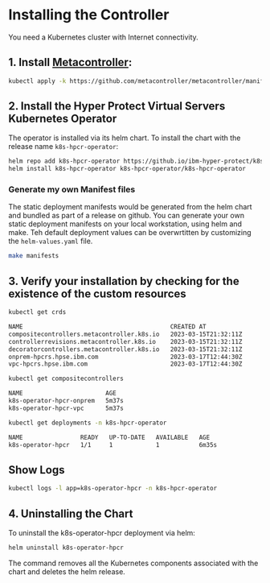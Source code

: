 # Installing the Controller

You need a Kubernetes cluster with Internet connectivity.

## 1. Install [Metacontroller](https://metacontroller.github.io/metacontroller/guide/install.html):
  
  ```bash
  kubectl apply -k https://github.com/metacontroller/metacontroller/manifests/production
  ```

## 2. Install the Hyper Protect Virtual Servers Kubernetes Operator
The operator is installed via its helm chart.
To install the chart with the release name `k8s-hpcr-operator`:
  ``` bash
  helm repo add k8s-hpcr-operator https://github.io/ibm-hyper-protect/k8s-operator-hpcr/deploy/charts/k8s-hpcr-operator
  helm install k8s-hpcr-operator k8s-hpcr-operator/k8s-hpcr-operator
  ```

### Generate my own Manifest files
The static deployment manifests would be generated from the helm chart and bundled as part of a release on github.
You can generate your own static deployment manifests on your local workstation, using helm and make. 
Teh default deployment values can be overwrtitten by customizing the `helm-values.yaml` file.
  ```bash
  make manifests
  ``` 

## 3. Verify your installation by checking for the existence of the custom resources

```bash
kubectl get crds

NAME                                         CREATED AT
compositecontrollers.metacontroller.k8s.io   2023-03-15T21:32:11Z
controllerrevisions.metacontroller.k8s.io    2023-03-15T21:32:11Z
decoratorcontrollers.metacontroller.k8s.io   2023-03-15T21:32:11Z
onprem-hpcrs.hpse.ibm.com                    2023-03-17T12:44:30Z
vpc-hpcrs.hpse.ibm.com                       2023-03-17T12:44:30Z
```

```bash
kubectl get compositecontrollers

NAME                       AGE
k8s-operator-hpcr-onprem   5m37s
k8s-operator-hpcr-vpc      5m37s
```

```bash
kubectl get deployments -n k8s-hpcr-operator

NAME                READY   UP-TO-DATE   AVAILABLE   AGE
k8s-operator-hpcr   1/1     1            1           6m35s
```

## Show Logs

  ```bash
  kubectl logs -l app=k8s-operator-hpcr -n k8s-hpcr-operator
  ```


## 4. Uninstalling the Chart
To uninstall the k8s-operator-hpcr deployment via helm:
  ```bash
  helm uninstall k8s-operator-hpcr
  ```
The command removes all the Kubernetes components associated with the chart and deletes the helm release.